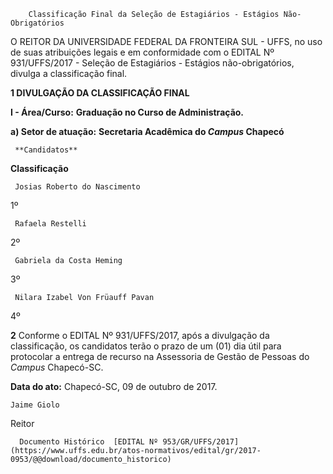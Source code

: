         Classificação Final da Seleção de Estagiários - Estágios Não-Obrigatórios  

O REITOR DA UNIVERSIDADE FEDERAL DA FRONTEIRA SUL - UFFS, no uso de suas atribuições legais e em conformidade com o EDITAL Nº 931/UFFS/2017 - Seleção de Estagiários - Estágios não-obrigatórios, divulga a classificação final.

  

 **1 DIVULGAÇÃO DA CLASSIFICAÇÃO FINAL**

 **I - Área/Curso:** **Graduação no Curso de Administração.** 

 **a) Setor de atuação:** **Secretaria Acadêmica do *Campus* Chapecó**

     **Candidatos**

   **Classificação**

     Josias Roberto do Nascimento

   1º

     Rafaela Restelli

   2º

     Gabriela da Costa Heming

   3º

     Nilara Izabel Von Früauff Pavan

   4º

      

 **2** Conforme o EDITAL Nº 931/UFFS/2017, após a divulgação da classificação, os candidatos terão o prazo de um (01) dia útil para protocolar a entrega de recurso na Assessoria de Gestão de Pessoas do *Campus* Chapecó-SC.

   **Data do ato:** Chapecó-SC, 09 de outubro de 2017.   
 

    Jaime Giolo   
 Reitor 

      Documento Histórico  [EDITAL Nº 953/GR/UFFS/2017](https://www.uffs.edu.br/atos-normativos/edital/gr/2017-0953/@@download/documento_historico)     
      